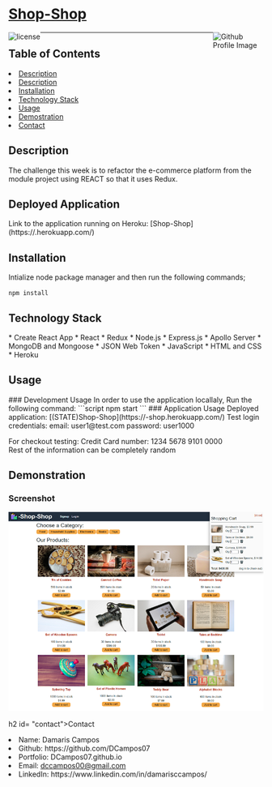 
# [Shop-Shop](https://github.com/DCampos07/shop-shop.git)
  
<img align="left" src="https://img.shields.io/badge/License-MIT-green" alt="license">
<img align="right" width="100" height="100" src="https://avatars0.githubusercontent.com/u/68753563?s=400&u=db8ed5c85d35601b1cace358ee79fa43b9f12676&v=4" alt="Github Profile Image"><hr>

## Table of Contents

<li><a href="#description">Description</a></li>  
<li><a href="#application">Description</a></li> 
<li><a href="#installation">Installation</a></li> 
<li><a href="#tech">Technology Stack</a></li> 
<li><a href="#usage">Usage</a></li> 
<li><a href="#demo">Demostration</a></li> 
<li><a href="#contact">Contact</a></li> 



<h2 id= "description">Description</h2>
The challenge this week is to refactor the e-commerce platform from the module project using REACT so that it uses Redux.

<h2 id= "application">Deployed Application</h2>
Link to the application running on Heroku: [Shop-Shop](https://.herokuapp.com/)


<h2 id= "installation">Installation</h2> 

Intialize node package manager and then run the following commands;  
```script
npm install
```  

<h2 id= "tech">Technology Stack</h2>
* Create React App
* React
* Redux
* Node.js
* Express.js
* Apollo Server
* MongoDB and Mongoose
* JSON Web Token
* JavaScript
* HTML and CSS
* Heroku

<h2 id= "usage">Usage</h2>
### Development Usage
 In order to use the application locallaly, Run the following command:  
```script
npm start
```  
### Application Usage
Deployed application: [(STATE)Shop-Shop](https://-shop.herokuapp.com/)  
Test login credentials: email: user1@test.com  password: user1000  
  
For checkout testing:
Credit Card number: 1234 5678 9101 0000  
Rest of the information can be completely random  

<h2 id= "demo">Demonstration</h2>

### Screenshot

![Screenshot of the Application](https://github.com/DCampos07/shop-shop/blob/main/demos/shop_screenshot.png "shop-shop creenshot")  


h2 id= "contact">Contact</h2>

<li>Name: Damaris Campos</li> 
<li>Github: https://github.com/DCampos07</li> 
<li>Portfolio: DCampos07.github.io</li>
<li>Email: <a href="mailto:dccampos00@gmail.com" target="_blank">dccampos00@gmail.com</a></li> 
<li>LinkedIn: https://www.linkedin.com/in/damarisccampos/</li> 